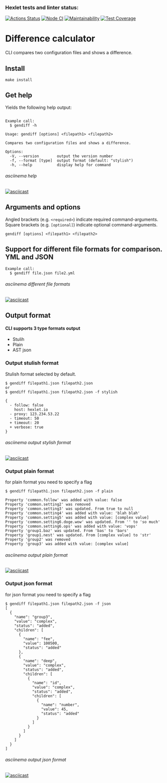 ### Hexlet tests and linter status:
[![Actions Status](https://github.com/Alatr/frontend-project-lvl2/workflows/hexlet-check/badge.svg)](https://github.com/Alatr/frontend-project-lvl2/actions)
[![Node CI](https://github.com/Alatr/frontend-project-lvl2/workflows/Node%20CI/badge.svg)](https://github.com/Alatr/frontend-project-lvl2/actions?query=workflow%3A%22Node+CI%22)
[![Maintainability](https://api.codeclimate.com/v1/badges/02a65054e8a4b3e2275b/maintainability)](https://codeclimate.com/github/Alatr/frontend-project-lvl2/maintainability)
[![Test Coverage](https://api.codeclimate.com/v1/badges/02a65054e8a4b3e2275b/test_coverage)](https://codeclimate.com/github/Alatr/frontend-project-lvl2/test_coverage)

# Difference calculator

CLI compares two configuration files and shows a difference.

## Install

```
make install
```

## Get help

Yields the following help output:

```

Example call:
  $ gendiff -h

Usage: gendiff [options] <filepath1> <filepath2>

Compares two configuration files and shows a difference.

Options:
  -V, --version        output the version number
  -f, --format [type]  output format (default: "stylish")
  -h, --help           display help for command
```

###### asciinema help
[![asciicast](https://asciinema.org/a/hHVA3kyXDWHX89WHVR2fWBQ60.svg)](https://asciinema.org/a/hHVA3kyXDWHX89WHVR2fWBQ60)

## Arguments and options


Angled brackets (e.g. ```<required>```) indicate required command-arguments. Square brackets (e.g. ```[optional]```) indicate optional command-arguments.

```gendiff [options] <filepath1> <filepath2>```


## Support for different file formats for comparison. YML and JSON


```
Example call:
  $ gendiff file.json file2.yml
```
###### asciinema different file formats
[![asciicast](https://asciinema.org/a/6CKwxmigLMFHHqkCJkTZehvr0.svg)](https://asciinema.org/a/6CKwxmigLMFHHqkCJkTZehvr0)

## Output format

#### CLI supports 3 type formats output
<!-- toc -->
- Stulih
- Plain
- AST json

### Output stulish format
Stulish format selected by default.

```
$ gendiff filepath1.json filepath2.json
or
$ gendiff filepath1.json filepath2.json -f stylish

{
  - follow: false
    host: hexlet.io
  - proxy: 123.234.53.22
  - timeout: 50
  + timeout: 20
  + verbose: true
}
```
###### asciinema output stylish format
[![asciicast](https://asciinema.org/a/gKGl8EGQnPk9FqXJFctIVLsZ0.svg)](https://asciinema.org/a/gKGl8EGQnPk9FqXJFctIVLsZ0)
### Output plain format
for plain format you need to specify a flag

```
$ gendiff filepath1.json filepath2.json -f plain

Property 'common.follow' was added with value: false
Property 'common.setting2' was removed
Property 'common.setting3' was updated. From true to null
Property 'common.setting4' was added with value: 'blah blah'
Property 'common.setting5' was added with value: [complex value]
Property 'common.setting6.doge.wow' was updated. From '' to 'so much'
Property 'common.setting6.ops' was added with value: 'vops'
Property 'group1.baz' was updated. From 'bas' to 'bars'
Property 'group1.nest' was updated. From [complex value] to 'str'
Property 'group2' was removed
Property 'group3' was added with value: [complex value]
```
###### asciinema output plain format
[![asciicast](https://asciinema.org/a/qxv58sHY2rKdZ70FEyjriOPc5.svg)](https://asciinema.org/a/qxv58sHY2rKdZ70FEyjriOPc5)
### Output json format
for json format you need to specify a flag

```
$ gendiff filepath1.json filepath2.json -f json
[
  {
    "name": "group3",
    "value": "complex",
    "status": "added",
    "children": [
      {
        "name": "fee",
        "value": 100500,
        "status": "added"
      },
      {
        "name": "deep",
        "value": "complex",
        "status": "added",
        "children": [
          {
            "name": "id",
            "value": "complex",
            "status": "added",
            "children": [
              {
                "name": "number",
                "value": 45,
                "status": "added"
              }
            ]
          }
        ]
      }
    ]
  }
]
```
###### asciinema output json format
[![asciicast](https://asciinema.org/a/IK17dS05xYePtyaz9TZPDKMAV.svg)](https://asciinema.org/a/IK17dS05xYePtyaz9TZPDKMAV)